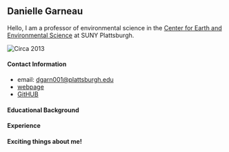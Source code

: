 ## Danielle Garneau
Hello, I am a professor of environmental science in the [Center for Earth and Environmental Science](https://www.plattsburgh.edu/academics/schools/arts-sciences/cees/index.html) at SUNY Plattsburgh.

![Circa 2013](https://www.plattsburgh.edu/files/305/images/garneau-award-01.jpg "Circa 2013 SUNY Chancellors Award in Teaching Excellence")

#### Contact Information
* email: <dgarn001@plattsburgh.edu>
* [webpage](https://www.plattsburgh.edu/academics/schools/arts-sciences/cees/faculty/garneau-danielle.html#:~:text=https%3A//daniellegarnea4.wixsite.com/daniellegarneau "Danielle Garneau personal webpage")
* [GitHUB](https://github.com/dgarn001/dgarn001.github.io)
  
#### Educational Background

#### Experience

#### Exciting things about me!
